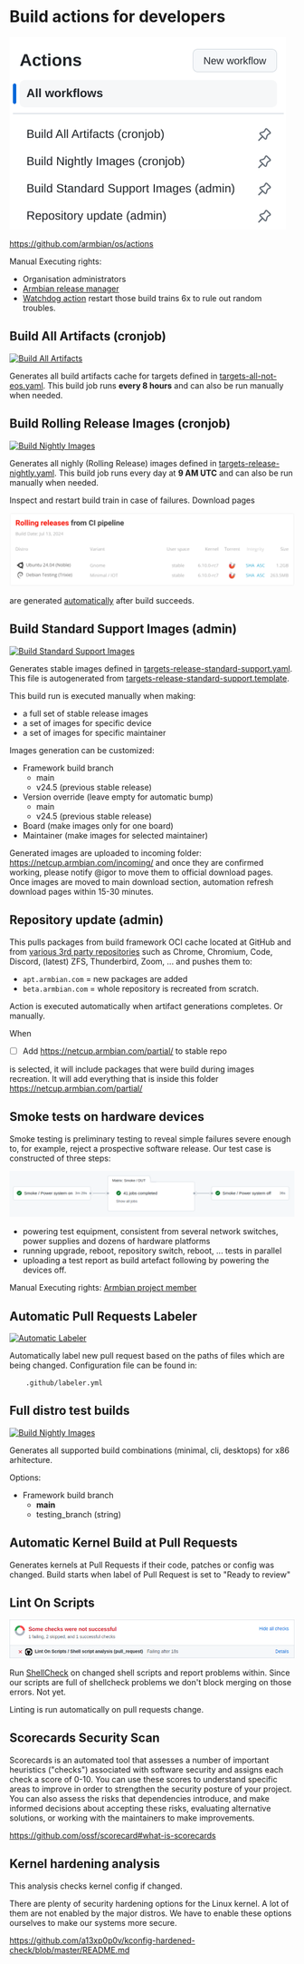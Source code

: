 # Build actions for developers

![Build](images/armbian-os-actions.png)

https://github.com/armbian/os/actions

Manual Executing rights: 

- Organisation administrators
- [Armbian release manager](https://github.com/orgs/armbian/teams/release-manager)
- [Watchdog action](https://github.com/armbian/os/actions/workflows/watchdog.yml) restart those build trains 6x to rule out random troubles.

## Build All Artifacts (cronjob)

[![Build All Artifacts](https://github.com/armbian/os/actions/workflows/complete-artifact-matrix-all.yml/badge.svg)](https://github.com/armbian/os/actions/workflows/complete-artifact-matrix-all.yml)

Generates all build artifacts cache for targets defined in [targets-all-not-eos.yaml](https://github.com/armbian/os/blob/main/userpatches/targets-all-not-eos.yaml). This build job runs **every 8 hours** and can also be run manually when needed.

## Build Rolling Release Images (cronjob)

[![Build Nightly Images](https://github.com/armbian/os/actions/workflows/complete-artifact-matrix-nightly.yml/badge.svg)](https://https://github.com/armbian/os/actions/workflows/complete-artifact-matrix-nightly.yml)

Generates all nighly (Rolling Release) images defined in [targets-release-nightly.yaml](https://github.com/armbian/os/blob/main/userpatches/targets-release-nightly.yaml). This build job runs every day at **9 AM UTC** and can also be run manually when needed.

Inspect and restart build train in case of failures. Download pages 

![Build](images/rolling-releases.png)


are generated [automatically](https://github.com/armbian/os/actions/workflows/webindex-update.yml) after build succeeds.

## Build Standard Support Images (admin)

[![Build Standard Support Images](https://github.com/armbian/os/actions/workflows/complete-artifact-matrix-standard-support.yml/badge.svg)](https://github.com/armbian/os/actions/workflows/complete-artifact-matrix-standard-support.yml)

Generates stable images defined in [targets-release-standard-support.yaml](https://github.com/armbian/os/blob/main/userpatches/targets-release-standard-support.yaml). This file is autogenerated from [targets-release-standard-support.template](https://github.com/armbian/os/blob/main/userpatches/targets-release-standard-support.template).

This build run is executed manually when making:
- a full set of stable release images
- a set of images for specific device
- a set of images for specific maintainer

Images generation can be customized:

- Framework build branch
  - main
  - v24.5 (previous stable release)
- Version override (leave empty for automatic bump)
  - main
  - v24.5 (previous stable release)
- Board (make images only for one board)
- Maintainer (make images for selected maintainer)

Generated images are uploaded to incoming folder: https://netcup.armbian.com/incoming/ and once they are confirmed working, please notify @igor to move them to official download pages. Once images are moved to main download section, automation refresh download pages within 15-30 minutes.

## Repository update (admin)

This pulls packages from build framework OCI cache located at GitHub and from [various 3rd party repositories](https://github.com/armbian/os/wiki/Import-3rd-party-packages) such as Chrome, Chromium, Code, Discord, (latest) ZFS, Thunderbird, Zoom, ... and pushes them to:

- `apt.armbian.com` = new packages are added
- `beta.armbian.com` = whole repository is recreated from scratch.

Action is executed automatically when artifact generations completes. Or manually.

When
- [ ] Add https://netcup.armbian.com/partial/ to stable repo

is selected, it will include packages that were build during images recreation. It will add everything that is inside this folder https://netcup.armbian.com/partial/

## Smoke tests on hardware devices

Smoke testing is preliminary testing to reveal simple failures severe enough to, for example, reject a prospective software release. Our test case is constructed of three steps:

![Smoke](images/smoke-tests.png)

- powering test equipment, consistent from several network switches, power supplies and dozens of hardware platforms
- running upgrade, reboot, repository switch, reboot, ... tests in parallel
- uploading a test report as build artefact following by powering the devices off.

Manual Executing rights: [Armbian project member](https://github.com/orgs/armbian/people)

## Automatic Pull Requests Labeler

[![Automatic Labeler](https://github.com/armbian/build/actions/workflows/labeler.yml/badge.svg)](https://github.com/armbian/build/actions/workflows/labeler.yml)

Automatically label new pull request based on the paths of files which are being changed. Configuration file can be found in:

        .github/labeler.yml

## Full distro test builds

[![Build Nightly Images](https://github.com/armbian/os/actions/workflows/full-distro-build-and-test.yml/badge.svg)](https://github.com/armbian/os/actions/workflows/full-distro-build-and-test.yml)

Generates all supported build combinations (minimal, cli, desktops) for x86 arhitecture.

Options:

- Framework build branch
  - **main**
  - testing_branch (string)

## Automatic Kernel Build at Pull Requests

Generates kernels at Pull Requests if their code, patches or config was changed. Build starts when label of Pull Request is set to "Ready to review"

## Lint On Scripts

![Lint](images/linterror.png)

Run [ShellCheck](https://github.com/koalaman/shellcheck) on changed shell scripts and report problems within. Since our scripts are full of shellcheck problems we don't block merging on those errors. Not yet.

Linting is run automatically on pull requests change.

## Scorecards Security Scan

Scorecards is an automated tool that assesses a number of important heuristics ("checks") associated with software security and assigns each check a score of 0-10. You can use these scores to understand specific areas to improve in order to strengthen the security posture of your project. You can also assess the risks that dependencies introduce, and make informed decisions about accepting these risks, evaluating alternative solutions, or working with the maintainers to make improvements.

https://github.com/ossf/scorecard#what-is-scorecards

## Kernel hardening analysis

This analysis checks kernel config if changed.

There are plenty of security hardening options for the Linux kernel. A lot of them are not enabled by the major distros. We have to enable these options ourselves to make our systems more secure.

https://github.com/a13xp0p0v/kconfig-hardened-check/blob/master/README.md
